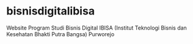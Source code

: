 # bisnisdigitalibisa
Website Program Studi Bisnis Digital IBISA (Institut Teknologi Bisnis dan Kesehatan Bhakti Putra Bangsa) Purworejo

